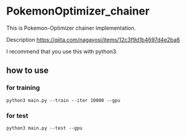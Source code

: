 # PokemonOptimizer_chainer

This is Pokemon-Optimizer chainer implementation.

Description
https://qiita.com/nagayosi/items/12c3f9d1b4697d4e2ba6

I recommend that you use this with python3.


## how to use

### for training
```
python3 main.py --train --iter 10000 --gpu
```

### for test
```
python3 main.py --test --gpu
```
